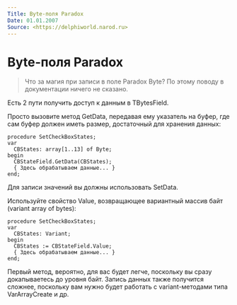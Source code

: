 ```yaml
---
Title: Byte-поля Paradox
Date: 01.01.2007
Source: <https://delphiworld.narod.ru>
---
```



Byte-поля Paradox
=================

> Что за магия при записи в поле Paradox Byte?
> По этому поводу в документации ничего не сказано.

Есть 2 пути получить доступ к данным в TBytesField.

Просто вызовите метод GetData, передавая ему указатель на буфер, где сам
буфер должен иметь размер, достаточный для хранения данных:

    procedure SetCheckBoxStates;
    var
      CBStates: array[1..13] of Byte;
    begin
      CBStateField.GetData(CBStates);
      { Здесь обрабатываем данные... }
    end;

Для записи значений вы должны использовать SetData.

Используйте свойство Value, возвращающее вариантный массив байт (variant
array of bytes):

    procedure SetCheckBoxStates;
    var
      CBStates: Variant;
    begin
      CBStates := CBStateField.Value;
      { Здесь обрабатываем данные... }
    end;

Первый метод, вероятно, для вас будет легче, поскольку вы сразу
докапываетесь до уровня байт. Запись данных также получится сложнее,
поскольку вам нужно будет работать с variant-методами типа
VarArrayCreate и др.

